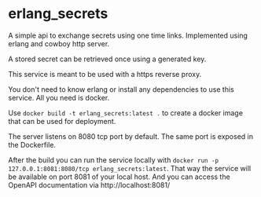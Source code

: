 # erlang_secrets

A simple api to exchange secrets using one time links. Implemented using erlang and cowboy http server.

A stored secret can be retrieved once using a generated key.

This service is meant to be used with a https reverse proxy.

You don't need to know erlang or install any dependencies to use this service. All you need is docker.

Use `docker build -t erlang_secrets:latest .` to create a docker image that can be used for deployment.

The server listens on 8080 tcp port by default. The same port is exposed in the Dockerfile.

After the build you can run the service locally with `docker run -p 127.0.0.1:8081:8080/tcp erlang_secrets:latest`. That way the service will be available on port 8081 of your local host. And you can access the OpenAPI documentation via http://localhost:8081/